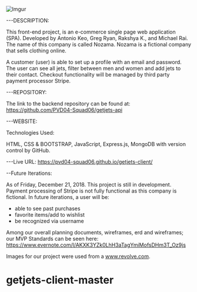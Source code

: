 ![Imgur](https://i.imgur.com/jSgEkd2.png)

---DESCRIPTION:


This front-end project, is an e-commerce single page web application (SPA). Developed by Antonio Keo, Greg Ryan, Rakshya K., and Michael Rai. The name of this company is called Nozama. Nozama is a fictional company that sells clothing online.

A customer (user) is able to set up a profile with an email and password. The user can see all jets, filter between men and women and add jets to their contact. Checkout functionality will be managed by third party payment processor Stripe.

---REPOSITORY:

The link to the backend repository can be found at:
https://github.com/PVD04-Squad06/getjets-api

---WEBSITE:

Technologies Used:

HTML, CSS & BOOTSTRAP, JavaScript, Express.js, MongoDB with version control by GitHub.

---Live URL: https://pvd04-squad06.github.io/getjets-client/

--Future Iterations:

As of Friday, December 21, 2018. This project is still in development. Payment processing of Stripe is not fully functional as this company is fictional. In future iterations, a user will be:

* able to see past purchases
* favorite items/add to wishlist
* be recognized via username


Among our overall planning documents, wireframes, erd and wireframes; our MVP Standards can be seen here:
https://www.evernote.com/l/AKXK3YZk0LhH3aTagYmiMofsDHm3T_Oz9js

Images for our project were used from a www.revolve.com.
# getjets-client-master
